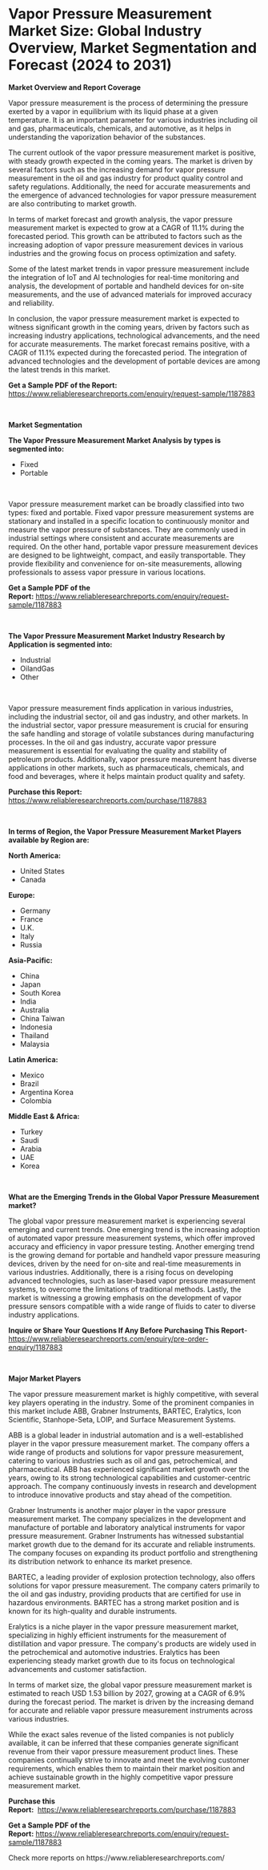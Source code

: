 <p><h1>Vapor Pressure Measurement Market Size: Global Industry Overview, Market Segmentation and Forecast (2024 to 2031)</h1></p><p><strong>Market Overview and Report Coverage</strong></p>
<p><p>Vapor pressure measurement is the process of determining the pressure exerted by a vapor in equilibrium with its liquid phase at a given temperature. It is an important parameter for various industries including oil and gas, pharmaceuticals, chemicals, and automotive, as it helps in understanding the vaporization behavior of the substances.</p><p>The current outlook of the vapor pressure measurement market is positive, with steady growth expected in the coming years. The market is driven by several factors such as the increasing demand for vapor pressure measurement in the oil and gas industry for product quality control and safety regulations. Additionally, the need for accurate measurements and the emergence of advanced technologies for vapor pressure measurement are also contributing to market growth.</p><p>In terms of market forecast and growth analysis, the vapor pressure measurement market is expected to grow at a CAGR of 11.1% during the forecasted period. This growth can be attributed to factors such as the increasing adoption of vapor pressure measurement devices in various industries and the growing focus on process optimization and safety.</p><p>Some of the latest market trends in vapor pressure measurement include the integration of IoT and AI technologies for real-time monitoring and analysis, the development of portable and handheld devices for on-site measurements, and the use of advanced materials for improved accuracy and reliability.</p><p>In conclusion, the vapor pressure measurement market is expected to witness significant growth in the coming years, driven by factors such as increasing industry applications, technological advancements, and the need for accurate measurements. The market forecast remains positive, with a CAGR of 11.1% expected during the forecasted period. The integration of advanced technologies and the development of portable devices are among the latest trends in this market.</p></p>
<p><strong>Get a Sample PDF of the Report:</strong> <a href="https://www.reliableresearchreports.com/enquiry/request-sample/1187883">https://www.reliableresearchreports.com/enquiry/request-sample/1187883</a></p>
<p>&nbsp;</p>
<p><strong>Market Segmentation</strong></p>
<p><strong>The Vapor Pressure Measurement Market Analysis by types is segmented into:</strong></p>
<p><ul><li>Fixed</li><li>Portable</li></ul></p>
<p>&nbsp;</p>
<p><p>Vapor pressure measurement market can be broadly classified into two types: fixed and portable. Fixed vapor pressure measurement systems are stationary and installed in a specific location to continuously monitor and measure the vapor pressure of substances. They are commonly used in industrial settings where consistent and accurate measurements are required. On the other hand, portable vapor pressure measurement devices are designed to be lightweight, compact, and easily transportable. They provide flexibility and convenience for on-site measurements, allowing professionals to assess vapor pressure in various locations.</p></p>
<p><strong>Get a Sample PDF of the Report:</strong>&nbsp;<a href="https://www.reliableresearchreports.com/enquiry/request-sample/1187883">https://www.reliableresearchreports.com/enquiry/request-sample/1187883</a></p>
<p>&nbsp;</p>
<p><strong>The Vapor Pressure Measurement Market Industry Research by Application is segmented into:</strong></p>
<p><ul><li>Industrial</li><li>OilandGas</li><li>Other</li></ul></p>
<p>&nbsp;</p>
<p><p>Vapor pressure measurement finds application in various industries, including the industrial sector, oil and gas industry, and other markets. In the industrial sector, vapor pressure measurement is crucial for ensuring the safe handling and storage of volatile substances during manufacturing processes. In the oil and gas industry, accurate vapor pressure measurement is essential for evaluating the quality and stability of petroleum products. Additionally, vapor pressure measurement has diverse applications in other markets, such as pharmaceuticals, chemicals, and food and beverages, where it helps maintain product quality and safety.</p></p>
<p><strong>Purchase this Report:</strong>&nbsp; <a href="https://www.reliableresearchreports.com/purchase/1187883">https://www.reliableresearchreports.com/purchase/1187883</a></p>
<p>&nbsp;</p>
<p><strong>In terms of Region, the Vapor Pressure Measurement Market Players available by Region are:</strong></p>
<p>
    <p> <strong> North America: </strong>
        <ul>
            <li>United States</li>
            <li>Canada</li>
        </ul>
        </p> 
    <p> <strong> Europe: </strong>
        <ul>
            <li>Germany</li>
            <li>France</li>
            <li>U.K.</li>
            <li>Italy</li>
            <li>Russia</li>
        </ul>
        </p> 
    <p> <strong> Asia-Pacific: </strong>
        <ul>
            <li>China</li>
            <li>Japan</li>
            <li>South Korea</li>
            <li>India</li>
            <li>Australia</li>
            <li>China Taiwan</li>
            <li>Indonesia</li>
            <li>Thailand</li>
            <li>Malaysia</li>
        </ul>
        </p> 
    <p> <strong> Latin America: </strong>
        <ul>
            <li>Mexico</li>
            <li>Brazil</li>
            <li>Argentina Korea</li>
            <li>Colombia</li>
        </ul>
        </p> 
    <p> <strong> Middle East & Africa: </strong>
        <ul>
            <li>Turkey</li>
            <li>Saudi</li>
            <li>Arabia</li>
            <li>UAE</li>
            <li>Korea</li>
        </ul>
    </p>
    </p>
<p>&nbsp;</p>
<p><strong>What are the Emerging Trends in the Global Vapor Pressure Measurement market?</strong></p>
<p><p>The global vapor pressure measurement market is experiencing several emerging and current trends. One emerging trend is the increasing adoption of automated vapor pressure measurement systems, which offer improved accuracy and efficiency in vapor pressure testing. Another emerging trend is the growing demand for portable and handheld vapor pressure measuring devices, driven by the need for on-site and real-time measurements in various industries. Additionally, there is a rising focus on developing advanced technologies, such as laser-based vapor pressure measurement systems, to overcome the limitations of traditional methods. Lastly, the market is witnessing a growing emphasis on the development of vapor pressure sensors compatible with a wide range of fluids to cater to diverse industry applications.</p></p>
<p><strong>Inquire or Share Your Questions If Any Before Purchasing This Report</strong>- <a href="https://www.reliableresearchreports.com/enquiry/pre-order-enquiry/1187883">https://www.reliableresearchreports.com/enquiry/pre-order-enquiry/1187883</a></p>
<p>&nbsp;</p>
<p><strong>Major Market Players</strong></p>
<p><p>The vapor pressure measurement market is highly competitive, with several key players operating in the industry. Some of the prominent companies in this market include ABB, Grabner Instruments, BARTEC, Eralytics, Icon Scientific, Stanhope-Seta, LOIP, and Surface Measurement Systems.</p><p>ABB is a global leader in industrial automation and is a well-established player in the vapor pressure measurement market. The company offers a wide range of products and solutions for vapor pressure measurement, catering to various industries such as oil and gas, petrochemical, and pharmaceutical. ABB has experienced significant market growth over the years, owing to its strong technological capabilities and customer-centric approach. The company continuously invests in research and development to introduce innovative products and stay ahead of the competition.</p><p>Grabner Instruments is another major player in the vapor pressure measurement market. The company specializes in the development and manufacture of portable and laboratory analytical instruments for vapor pressure measurement. Grabner Instruments has witnessed substantial market growth due to the demand for its accurate and reliable instruments. The company focuses on expanding its product portfolio and strengthening its distribution network to enhance its market presence.</p><p>BARTEC, a leading provider of explosion protection technology, also offers solutions for vapor pressure measurement. The company caters primarily to the oil and gas industry, providing products that are certified for use in hazardous environments. BARTEC has a strong market position and is known for its high-quality and durable instruments.</p><p>Eralytics is a niche player in the vapor pressure measurement market, specializing in highly efficient instruments for the measurement of distillation and vapor pressure. The company's products are widely used in the petrochemical and automotive industries. Eralytics has been experiencing steady market growth due to its focus on technological advancements and customer satisfaction.</p><p>In terms of market size, the global vapor pressure measurement market is estimated to reach USD 1.53 billion by 2027, growing at a CAGR of 6.9% during the forecast period. The market is driven by the increasing demand for accurate and reliable vapor pressure measurement instruments across various industries.</p><p>While the exact sales revenue of the listed companies is not publicly available, it can be inferred that these companies generate significant revenue from their vapor pressure measurement product lines. These companies continually strive to innovate and meet the evolving customer requirements, which enables them to maintain their market position and achieve sustainable growth in the highly competitive vapor pressure measurement market.</p></p>
<p><strong>Purchase this Report:</strong>&nbsp;&nbsp;<a href="https://www.reliableresearchreports.com/purchase/1187883">https://www.reliableresearchreports.com/purchase/1187883</a></p>
<p></p>
<p><strong>Get a Sample PDF of the Report:</strong>&nbsp;<a href="https://www.reliableresearchreports.com/enquiry/request-sample/1187883">https://www.reliableresearchreports.com/enquiry/request-sample/1187883</a></p>
<p>Check more reports on https://www.reliableresearchreports.com/</p>